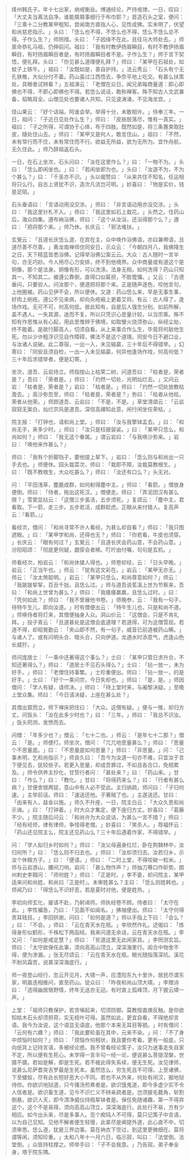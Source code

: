
> 绛州韩氏子。年十七出家，纳戒衡岳。博通经论，严持戒律。一日，叹曰：​「大丈夫当离法自净，谁能屑屑事细行于布巾耶？​」首造石头之室，便问：​「三乘十二分教某甲粗知，尝闻南方直指人心，见性成佛。实未明了，伏望和尚慈悲指示。​」头曰：​「恁么也不得，不恁么也不得，恁么不恁么总不得。子作么生？​」师罔措。头曰：​「子因缘不在此，且往马大师处去。​」师禀命恭礼马祖，仍伸前问。祖曰：​「我有时教伊扬眉瞬目，有时不教伊扬眉瞬目，有时扬眉瞬目者是，有时扬眉瞬目者不是。子作么生？​」师于言下契悟，便礼拜。头曰：​「你见甚么道理便礼拜？​」师曰：​「某甲在石祖处，如蚊子上铁牛。​」祖曰：​「汝既如是，善自护持。​」法云秀云：​「石头有个无孔铁椎，大似分付不着。药山虽过江西悟去，争奈平地上吃交。有甚么扶策处，具眼者试辨看？​」五祖演云：​「老僧在众日，闻兄弟每商量道：即心即佛也不得，不即心即佛也不得。若恁么说话，敢称禅客。殊不知古人文武兼备，韬略双全。山僧见处也要诸人共知，只见波涛涌，不见海龙宫。​」

> 径山果云：​「好个话端，阿谁会举。举得十分，未敢相许。​」侍奉三年。一日，祖问：​「子近日见处作么生？​」师曰：​「皮肤脱落尽，惟有一真实。​」祖曰：​「子之所得，可谓协于心体，布于四肢。既然如是，将三条篾束取肚皮，隨处住山去。​」师曰：​「某甲又是何人，敢言住山。​」祖曰：​「不然，未有常行而不住，未有常住而不行。欲益无所益，欲为无所为。宜作舟航，无久住此。​」师乃辞祖返石头。

> 一日，在石上坐次，石头问曰：​「汝在这里作么？​」曰：​「一物不为。​」头曰：​「恁么即闲坐也。​」曰：​「若闲坐即为也。​」头曰：​「汝道不为，不为个甚么？​」曰：​「千圣亦不识。​」头以偈赞曰：​「从来共住不知名，任运相将只么行。自古上贤犹不识，造次凡流岂可明。​」妙喜曰：​「物是实价，钱是足陌。​」

> 石头垂语曰：​「言语动用没交涉。​」师曰：​「非言语动用亦没交涉。​」头曰：​「我这里针札不入。​」师曰：​「我这里如石上栽花。​」头然之。住药山后，海众四集。遵布衲浴佛，师曰：​「这个从汝浴，还浴得那个么？​」遵曰：​「把将那个来。​」师乃休。长庆云：​「邪法难扶。​」

> 玄覺云：​「且道长庆恁么道，在宾在主，众中唤作浴佛语，亦曰兼帶语，且道尽善不尽善。​」黄龙南禅师住同安日，示众云：​「今朝四月八，我佛降生之日，天下精蓝皆悉浴佛。记得举浴佛公案云云。大众：古人随时一言半句，亦无巧妙。今人用尽心力安排，终不到他境界。众中商量或有道这个是铜像，那个是法身。铜像有形，可以洗涤。法身无相，如何洗得？药山只知其一，不知其二。被遵公靠倒，直得口似匾担，不胜懡㦬。​」又云：​「古德垂问，只要验人。问汝那个，便道把将那个来。正是随声逐色，咬他言句，上他圈被。药山见伊不会，所以便休。又道：药山恁么来，早是无事生事，好肉上剜疮。遵公不见来病，却向灸疮瘢上更着艾将。有云：古人得了，逢场作戏。无可不可，何高何低。彼此知有，自是后人强生分别。如前所解，盖不遇人。一失其源，迷而不复。所以只凭识心思量计较，以当宗乘。殊不知有作思惟从有心起，用此思惟辨于佛境，如取螢火烧须弥山，纵经尘劫，终不能着。是故行脚高人，切须自看。从上来事合作么生，毕竟将何敌他生死。勿以少许粗浮识见自作障碍，佛法不是这个道理。同安今日不避口业，与汝诸人说破。此二尊宿，一出一入，未见输贏，三十年后不得错举。​」幻寄曰：​「同安且须自检，一出一入未见输贏，何异他逢场作戏，何高何低？三十年后求错举者，便是幻寄。​」

> 坐次，道吾、云岩侍立。师指按山上枯荣二树，问道吾曰：​「枯者是，荣者是？​」吾曰：​「荣者是。​」师曰：​「灼然一切处，光明灿烂去。​」又问云岩：​「枯者是，荣者是？​」岩曰：​「枯者是。​」师曰：​「灼然一切处放教枯澹去。​」高沙弥忽至，师曰：​「枯者是，荣者是？​」弥曰：​「枯者从他枯，荣者从他荣。​」师顾道吾、云岩曰：​「不是，不是。​」草堂清頌云：​「云岩寂寂无案白，灿烂宗风是道吾。深信高禪知此意，闲行闲坐任荣枯。​」

> 院主报：​「打钟也，请和尚上堂。​」师曰：​「汝与我擎钵盂去。​」曰：​「和尚无手，来多少时。​」师曰：​「汝只是枉披袈裟。​」曰：​「某甲只恁么，和尚如何？​」师曰：​「我无这个眷属。​」谓云岩曰：​「与我唤沙弥来。​」岩曰：​「唤他来作甚么？​」

> 师曰：​「我有个折脚铛子，要他提上挈下。​」岩曰：​「恁么则与和尚出一只手去也。​」师便休。园头栽菜次，师曰：​「栽即不障，汝栽莫教根生。​」曰：​「既不教根生，大众吃甚么？​」师曰：​「汝还有口么？​」头无对。

> 问：​「平田浅草，塵鹿成群，如何射得塵中主。​」师曰：​「看箭。​」僧放身便倒。师曰：​「侍者，拖出这死汉。​」僧便走。师曰：​「弄泥团汉有甚么限？​」雪窦显拈云：​「这僧三步虽活，五步须死。​」复颂云：​「塵中主，君看取。下一箭，走三步。五步若活，成群趁虎。正眼从来付猎人。复高声云：『看箭。』」

> 看经次，僧问：​「和尚寻常不许人看经，为甚么却自看？​」师曰：​「我只图遮眼。​」曰：​「某甲学和尚，还得也无？​」师曰：​「你若看，牛皮也须穿。​」长庆云：​「眼有何过？​」玄覺云：​「且道长庆会药山意，不会药山意。​」汾阳昭颂：​「彻底更何疑，覷穿会者稀。叮咛由付嘱，句句是玄机。​」

> 师看经次，柏岩云：​「和尚休猱人得也。​」师卷却经，云：​「日头早晚。​」岩云：​「正当午也。​」师云：​「犹有这文彩在。​」岩云：​「某甲无亦无。​」师云：​「汝太煞聪明。​」岩云：​「某甲只恁么，和尚尊意如何？​」师云：​「我跛跛挈挈，百丑千拙，且恁么过。​」师与道吾说茗溪上世为节察来，吾曰：​「和尚上世曾为甚么？​」师曰：​「我痿痿羸羸，且恁么过时。​」曰：​「凭何如此？​」师曰：​「我不曾展他书卷。​」师晚参，云：​「我有一句子，待特牛生儿，即向汝道。​」时有僧便出云：​「特牛生儿也，只是和尚不道。​」师唤侍者将灯来，其僧便抽身入众。洞山价云：​「这僧会，只是不肯礼拜。​」投子青云：​「且道甚处是这僧会底道理？若道得，可为这僧雪屈。若道不得，却昭覺勤云：​「夹山即不然，有一句子，威音已前道被药山瞒。​」与诸人了。或有问明头合、暗头合，只向伊道。龙遇水时添意气，虎逢山色长威狞。​」

> 师问庞居士：​「一乘中还著得这个事么？​」士曰：​「某甲只管日求升合，不知还著得么？​」师曰：​「道居士不见石头得么？​」士曰：​「拈一放一，未为好手。​」师曰：​「老僧住持事繁。​」士珍重便出。师曰：​「拈一放一，的是好手。​」士曰：​「好个一乘问宗，今日失却也。​」师曰：​「是，是。​」师因僧问：​「学人有疑，请师决。​」师曰：​「待上堂时来，与阇黎决疑。​」至晚上堂众集。师曰：​「今日请决疑，上座在甚么处？​」

> 其僧出眾而立，师下禅床把住曰：​「大众。这僧有疑。​」便与一推，却归方丈。问饭头：​「汝在此多少时也？​」曰：​「三年。​」师曰：​「我总不识汝。​」饭头罔测，发愤而去。

> 问僧：​「年多少也？​」僧云：​「七十二也。​」师云：​「是年七十二那？​」僧云：​「是。​」师便打。师坐次，僧问：​「兀兀地思量甚么？​」师曰：​「思量个不思量底。​」曰：​「不思量底如何思量？​」师曰：​「非思量。​」问：​「己事未明，乞和尚指示？​」师良久曰：​「吾今为汝道一句亦不难，只宜汝于言下便见去，犹较些子。若更入思量，却成吾罪过，不如且各合口，免相累及。​」师令供养主抄化，甘贽行者问：​「甚处来？​」曰：​「药山来。​」甘曰：​「作么？​」曰：​「教化。​」甘曰：​「将得药来么？​」曰：​「行者有甚么病？​」甘便舍银两锭，意山中有人必不受此。主归纳疏，师问曰：​「子归何速。​」主举前话。师曰：​「速送还他。子著贼了也。​」主遂送还。甘曰：​「由来有人，益金以施。​」师久不升座，一日，院主白云：​「大众久思和尚示诲。​」曰：​「打钟着。​」时大众才集定，便下座归方丈。妙喜曰：​「葛藤不少。​」院主随后问云：​「和尚许为大众说话，为甚么一言不措？​」师曰：​「经有经师，律有律师，争怪得老僧。​」妙喜曰：​「笑杀人。​」荐福怀云：​「药山还见院主么，院主还见药山么？三十年后遇着作家，不得错举。​」

> 问：​「学人拟归乡时如何？​」师曰：​「汝父母遍身红烂，卧在荆棘林中，汝归何所？​」曰：​「恁么则不归去也。​」师曰：​「汝却须归去。汝若归乡，示汝个休粮方子。​」曰：​「便请。​」师曰：​「二时上堂，不得咬破一粒米。​」师与云岩游山，腰间刀响。岩问：​「甚么物作声？​」师抽刀蓦口作斫势。朗州刺史李翱问：​「师何姓？​」师曰：​「正是时。​」李不委，却问院主，某甲适来问和尚姓，和尚曰『正是时』。未审姓甚么？主曰：​「恁么则姓韩也。​」师闻乃曰：​「得恁么不识好恶，若是夏时对他，便是姓热。​」

> 李初向师玄化，屡请不赴，乃躬谒师。师执经卷不顾。侍者曰：​「太守在此。​」李性褊急，乃曰：​「见面不如闻名。​」拂袖便出。师曰：​「太守何得贵耳贱目。​」李回拱谢。问曰：​「如何是道？​」师以手指上下曰：​「会么？​」曰：​「不会。​」师曰：​「云在青天水在瓶。​」李欣然作礼。述偈曰：​「炼得身形似鹤形，千株松下两函经。我来问道无余话，云在青天水在瓶。​」李又问：​「如何是戒定慧？​」师曰：​「贫道这里无此闲家具。​」李罔测玄旨。师曰：​「太守欲保任此事，须向高高山顶立，深深海里行。闺合中物舍不得，便为渗漏。​」张无尽颂云：​「云在青天水在瓶，眼光随指落深坑。溪花不耐风霜苦，说甚深深海底行。​」

> 师一夜登山经行，忽云开见月，大啸一声，应澧阳东九十里许，居民尽谓东家，明晨迭相推问，直至药山。徒众曰：​「昨夜和尚山顶大啸。​」李赠诗曰：​「选得幽居惬野情，终年无送亦无迎。有时直上孤峰顶，月下披云啸一声。​」

> 上堂：​「祖师只教保护，若贪嗔起来，切须防御，莫教按直庚反触。是你欲知枯木石头却须担荷，实无枝叶可得。虽然如此，更宜自看，不得绝却言语。我今为汝说，这个语显无语底，他那个本来无耳目等貌。​」时有僧问：​「云何有六趣？​」师曰：​「我此要轮虽在其中，元来不染。​」问：​「不了身中烦恼时如何？​」师曰：​「烦恼作何相状，我且要你考看。更有一般底，只向纸背上记持言语，多被经论惑。我不曾看经论策子，汝只为迷事走失自家不定，所以便有生死心。未学得一言半句一经一论，便说甚么菩提涅槃，世摄不摄。若如是解，即是生死。若不被此得失系续，便无生死。汝见律师，说甚么尼萨耆突吉罗最是生死本。虽然恁么，穷生死且不可得。上至诸佛，下至蝼蚁，尽有此长短好恶大小不同。若也不从外来，何处有闲汉，掘地狱待你。你欲识地狱道，只今镬汤煎煮者是。欲识饿鬼道，即今多虚少实不令人信者是。欲识畜生道，见今不识仁义不辨亲疏者是。岂须披毛戴角，斩割倒悬。欲识人天，即今清净威仪持瓶挈钵者是。保任免随诸趣，第一不得弃这个。这个不是易得，须向高高山顶立，深深海底行。此处行不易，方有少相应。如今出头来，尽是多事人。觅个痴钝人不可得，莫只记策子中言语，以为自己见知。见他不解者便生轻慢，此辈尽是阐提外道，此心直不中，切须审悉。恁么道，犹是三界边事。莫在衲衣下空过，到这里更微细在。莫将谓等闲，须知珍重。​」太和八年十一月六日，临示寂，叫曰：​「法堂倒。法堂倒。​」众皆持柱撑之。师举手曰：​「子不会我意。​」乃告寂。弟子奉全身，塔于院东隅。
